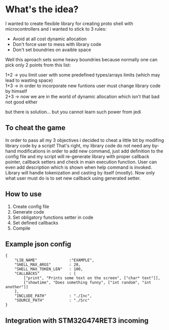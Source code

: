 # What's the idea?
I wanted to create flexible library for creating proto shell with microcontrollers and i wanted to stick to 3 rules:
* Avoid at all cost dynamic allocation
* Don't force user to mess with library code
* Don't set boundries on avaible space <br>

Well this aproach sets some heavy boundries because normally one can pick only 2 points from this list: 

1+2 -> you limit user with some predefined types/arrays limits (which may lead to wasting space) <br>
1+3 -> in order to incorporate new funtions user must change library code by himself <br>
2+3 -> now we are in the world of dynamic allocation which isn't that bad not good either <br>

but there is solution... but you cannot learn such power from jedi

## To cheat the game
In order to pass all my 3 objectives i decided to cheat a little bit by modifing library code by a script!
That's right, my library code do not need any by-hand modifications in order to add new command, just add definition to the config file
and my script will re-generate library with proper callback pointer, callback setters and check in main execution function. User can even add description which 
is shown when help command is invoked. Library will handle tokenization and casting by itself (mostly). Now only what user must do is to set new callback using
generated setter.

## How to use
1. Create config file
2. Generate code
3. Set obligatory functions setter in code
4. Set defined callbacks
5. Compile

## Example json config 
```
{
    "LIB_NAME"              :"EXAMPLE",
    "SHELL_MAX_ARGS"        : 20,
    "SHELL_MAX_TOKEN_LEN"   : 100,
    "CALLBACKS"             : [
        ["print", "Prints some text on the screen", ["char* text"]], 
        ["showtime", "Does something funny", ["int random", "int another"]]
    ],
    "INCLUDE_PATH"          : "./Inc",
    "SOURCE_PATH"           : "./Src"
}
```

## Integration with STM32G474RET3 incoming
